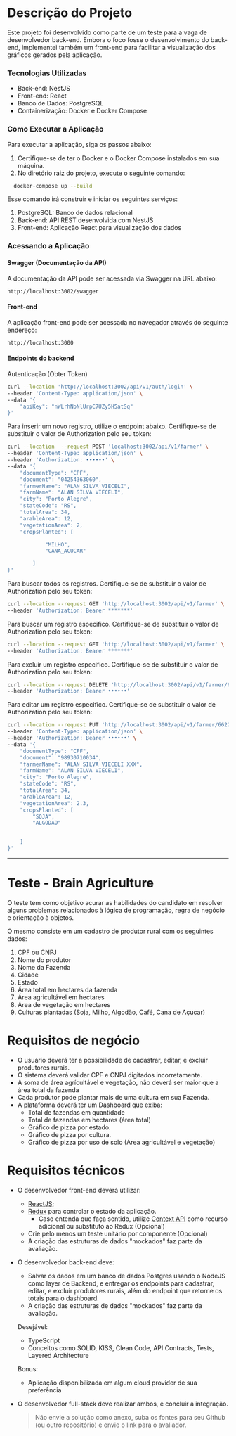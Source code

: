 # Descrição do Projeto

Este projeto foi desenvolvido como parte de um teste para a vaga de desenvolvedor back-end. Embora o foco fosse o desenvolvimento do back-end, implementei também um front-end para facilitar a visualização dos gráficos gerados pela aplicação.

### Tecnologias Utilizadas

- Back-end: NestJS
- Front-end: React
- Banco de Dados: PostgreSQL
- Containerização: Docker e Docker Compose

### Como Executar a Aplicação

Para executar a aplicação, siga os passos abaixo:

1. Certifique-se de ter o Docker e o Docker Compose instalados em sua máquina.
2. No diretório raiz do projeto, execute o seguinte comando:

```bash
  docker-compose up --build
```

Esse comando irá construir e iniciar os seguintes serviços:

1. PostgreSQL: Banco de dados relacional
2. Back-end: API REST desenvolvida com NestJS
3. Front-end: Aplicação React para visualização dos dados

### Acessando a Aplicação

#### Swagger (Documentação da API)

A documentação da API pode ser acessada via Swagger na URL abaixo:

```http
http://localhost:3002/swagger
```

#### Front-end

A aplicação front-end pode ser acessada no navegador através do seguinte endereço:

```http
http://localhost:3000
```

#### Endpoints do backend

Autenticação (Obter Token)

```bash
curl --location 'http://localhost:3002/api/v1/auth/login' \
--header 'Content-Type: application/json' \
--data '{
    "apiKey": "nWLrhNbNlUrpC7UZy5H5atSq"
}'
```

Para inserir um novo registro, utilize o endpoint abaixo. Certifique-se de substituir o valor de Authorization pelo seu token:

```bash
curl --location  --request POST 'localhost:3002/api/v1/farmer' \
--header 'Content-Type: application/json' \
--header 'Authorization: ••••••' \
--data '{
    "documentType": "CPF",
    "document": "04254363060",
    "farmerName": "ALAN SILVA VIECELI",
    "farmName": "ALAN SILVA VIECELI",
    "city": "Porto Alegre",
    "stateCode": "RS",
    "totalArea": 34,
    "arableArea": 12,
    "vegetationArea": 2,
    "cropsPlanted": [

            "MILHO",
            "CANA_ACUCAR"

        ]
}'
```

Para buscar todos os registros. Certifique-se de substituir o valor de Authorization pelo seu token:

```bash
curl --location --request GET 'http://localhost:3002/api/v1/farmer' \
--header 'Authorization: Bearer *******'
```

Para buscar um registro especifico. Certifique-se de substituir o valor de Authorization pelo seu token:

```bash
curl --location --request GET 'http://localhost:3002/api/v1/farmer' \
--header 'Authorization: Bearer *******'
```

Para excluir um registro especifico. Certifique-se de substituir o valor de Authorization pelo seu token:

```bash
curl --location --request DELETE 'http://localhost:3002/api/v1/farmer/6acce615-8a5d-4f66-87c2-ef5353884c32' \
--header 'Authorization: Bearer ••••••'
```

Para editar um registro especifico. Certifique-se de substituir o valor de Authorization pelo seu token:

```bash
curl --location --request PUT 'http://localhost:3002/api/v1/farmer/66226226-b69f-4e6b-b012-8ade2e48298a' \
--header 'Content-Type: application/json' \
--header 'Authorization: Bearer ••••••' \
--data '{
    "documentType": "CPF",
    "document": "98930710034",
    "farmerName": "ALAN SILVA VIECELI XXX",
    "farmName": "ALAN SILVA VIECELI",
    "city": "Porto Alegre",
    "stateCode": "RS",
    "totalArea": 34,
    "arableArea": 12,
    "vegetationArea": 2.3,
    "cropsPlanted": [
        "SOJA",
        "ALGODAO"


    ]
}'
```

---

# Teste - Brain Agriculture

O teste tem como objetivo acurar as habilidades do candidato em resolver alguns problemas relacionados à lógica de programação, regra de negócio e orientação à objetos.

O mesmo consiste em um cadastro de produtor rural com os seguintes dados:

1.  CPF ou CNPJ
2.  Nome do produtor
3.  Nome da Fazenda
4.  Cidade
5.  Estado
6.  Área total em hectares da fazenda
7.  Área agricultável em hectares
8.  Área de vegetação em hectares
9.  Culturas plantadas (Soja, Milho, Algodão, Café, Cana de Açucar)

# Requisitos de negócio

- O usuário deverá ter a possibilidade de cadastrar, editar, e excluir produtores rurais.
- O sistema deverá validar CPF e CNPJ digitados incorretamente.
- A soma de área agrícultável e vegetação, não deverá ser maior que a área total da fazenda
- Cada produtor pode plantar mais de uma cultura em sua Fazenda.
- A plataforma deverá ter um Dashboard que exiba:
  - Total de fazendas em quantidade
  - Total de fazendas em hectares (área total)
  - Gráfico de pizza por estado.
  - Gráfico de pizza por cultura.
  - Gráfico de pizza por uso de solo (Área agricultável e vegetação)

# Requisitos técnicos

- O desenvolvedor front-end deverá utilizar:

  - [ReactJS](http://reactjs.org);
  - [Redux](https://redux.js.org/) para controlar o estado da aplicação.
    - Caso entenda que faça sentido, utilize [Context API](https://reactjs.org/docs/context.html) como recurso adicional ou substituto ao Redux (Opcional)
  - Crie pelo menos um teste unitário por componente (Opcional)
  - A criação das estruturas de dados "mockados" faz parte da avaliação.

- O desenvolvedor back-end deve:

  - Salvar os dados em um banco de dados Postgres usando o NodeJS como layer de Backend, e entregar os endpoints para cadastrar, editar, e excluir produtores rurais, além do endpoint que retorne os totais para o dashboard.
  - A criação das estruturas de dados "mockados" faz parte da avaliação.

  Desejável:

  - TypeScript
  - Conceitos como SOLID, KISS, Clean Code, API Contracts, Tests, Layered Architecture

  Bonus:

  - Aplicação disponibilizada em algum cloud provider de sua preferência

- O desenvolvedor full-stack deve realizar ambos, e concluir a integração.
  > Não envie a solução como anexo, suba os fontes para seu Github (ou outro repositório) e envie o link para o avaliador.
